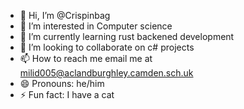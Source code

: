 - 👋 Hi, I’m @Crispinbag
- 👀 I’m interested in Computer science
- 🌱 I’m currently learning rust backened development
- 💞️ I’m looking to collaborate on c# projects
- 📫 How to reach me email me at milid005@aclandburghley.camden.sch.uk
- 😄 Pronouns: he/him
- ⚡ Fun fact: I have a cat

<!---
Crispinbag/Crispinbag is a ✨ special ✨ repository because its `README.md` (this file) appears on your GitHub profile.
You can click the Preview link to take a look at your changes.
--->
